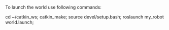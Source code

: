 To launch the world use following commands:

cd ~/catkin_ws;
catkin_make;
source devel/setup.bash;
roslaunch my_robot world.launch;